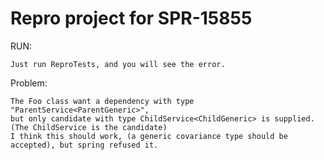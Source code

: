 # Repro project for SPR-15855

RUN:

	Just run ReproTests, and you will see the error.

Problem:
	
	The Foo class want a dependency with type "ParentService<ParentGeneric>", 
	but only candidate with type ChildService<ChildGeneric> is supplied. (The ChildService is the candidate) 
	I think this should work, (a generic covariance type should be accepted), but spring refused it.
